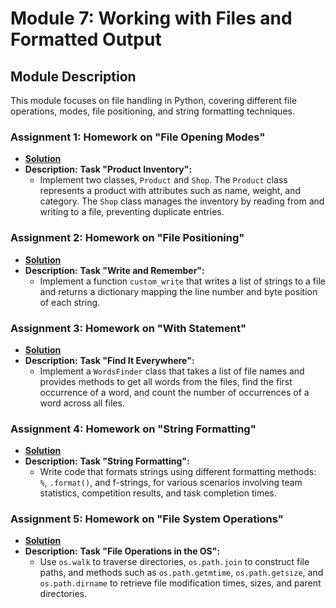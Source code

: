 # Module 7: Working with Files and Formatted Output

## Module Description
This module focuses on file handling in Python, covering different file operations, modes, file positioning, 
and string formatting techniques.

### Assignment 1: Homework on "File Opening Modes"
- **[Solution](./path/to/assignment1)**
- **Description:** 
  **Task "Product Inventory":**
  - Implement two classes, `Product` and `Shop`. 
    The `Product` class represents a product with attributes such as name, weight, and category. 
    The `Shop` class manages the inventory by reading from and writing to a file, preventing duplicate entries.

### Assignment 2: Homework on "File Positioning"
- **[Solution](./path/to/assignment2)**
- **Description:** 
  **Task "Write and Remember":**
  - Implement a function `custom_write` that writes a list of strings to a file 
    and returns a dictionary mapping the line number and byte position of each string.

### Assignment 3: Homework on "With Statement"
- **[Solution](./path/to/assignment3)**
- **Description:** 
  **Task "Find It Everywhere":**
  - Implement a `WordsFinder` class that takes a list of file names 
    and provides methods to get all words from the files, find the first occurrence of a word, 
    and count the number of occurrences of a word across all files.

### Assignment 4: Homework on "String Formatting"
- **[Solution](./path/to/assignment4)**
- **Description:** 
  **Task "String Formatting":**
  - Write code that formats strings using different formatting methods: `%`, `.format()`, 
    and f-strings, for various scenarios involving team statistics, competition results, and task completion times.

### Assignment 5: Homework on "File System Operations"
- **[Solution](./path/to/assignment5)**
- **Description:** 
  **Task "File Operations in the OS":**
  - Use `os.walk` to traverse directories, `os.path.join` to construct file paths, 
    and methods such as `os.path.getmtime`, `os.path.getsize`, and `os.path.dirname` 
    to retrieve file modification times, sizes, and parent directories.
